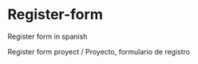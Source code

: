 # Register-form
Register form in spanish 

Register form proyect / Proyecto, formulario de registro
